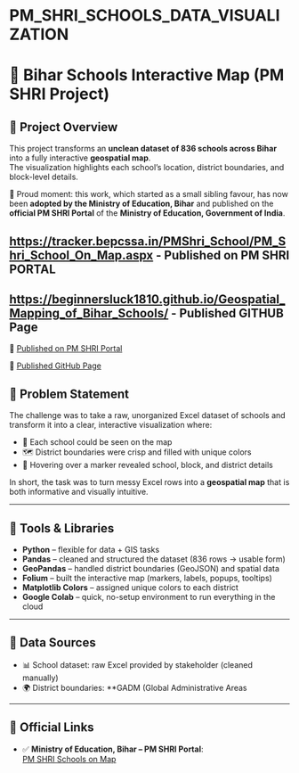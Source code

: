 # PM_SHRI_SCHOOLS_DATA_VISUALIZATION
# 📍 Bihar Schools Interactive Map (PM SHRI Project)

## 🔹 Project Overview  
This project transforms an **unclean dataset of 836 schools across Bihar** into a fully interactive **geospatial map**.  
The visualization highlights each school’s location, district boundaries, and block-level details.  

📢 Proud moment: this work, which started as a small sibling favour, has now been **adopted by the Ministry of Education, Bihar** and published on the **official PM SHRI Portal** of the **Ministry of Education, Government of India**.  

https://tracker.bepcssa.in/PMShri_School/PM_Shri_School_On_Map.aspx - Published on PM SHRI PORTAL 
---
https://beginnersluck1810.github.io/Geospatial_Mapping_of_Bihar_Schools/ - Published GITHUB Page 
---
🔗 [Published on PM SHRI Portal](https://tracker.bepcssa.in/PMShri_School/PM_Shri_School_On_Map.aspx)

🔗 [Published GitHub Page](https://beginnersluck1810.github.io/Geospatial_Mapping_of_Bihar_Schools/)


## 🔹 Problem Statement  
The challenge was to take a raw, unorganized Excel dataset of schools and transform it into a clear, interactive visualization where:  
- 🏫 Each school could be seen on the map  
- 🗺️ District boundaries were crisp and filled with unique colors  
- 📝 Hovering over a marker revealed school, block, and district details  

In short, the task was to turn messy Excel rows into a **geospatial map** that is both informative and visually intuitive.

---

## 🔹 Tools & Libraries  
- **Python** – flexible for data + GIS tasks  
- **Pandas** – cleaned and structured the dataset (836 rows → usable form)  
- **GeoPandas** – handled district boundaries (GeoJSON) and spatial data  
- **Folium** – built the interactive map (markers, labels, popups, tooltips)  
- **Matplotlib Colors** – assigned unique colors to each district  
- **Google Colab** – quick, no-setup environment to run everything in the cloud  

---

## 🔹 Data Sources  
- 📊 School dataset: raw Excel provided by stakeholder (cleaned manually)  
- 🌍 District boundaries: **GADM (Global Administrative Areas

---

## 🔹 Official Links  
- ✅ **Ministry of Education, Bihar – PM SHRI Portal**:  
  [PM SHRI Schools on Map]( https://tracker.bepcssa.in/PMShri_School/PM_Shri_School_On_Map.aspx )  





